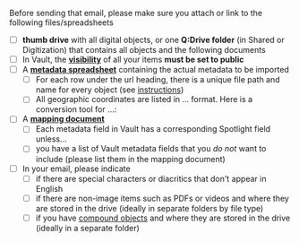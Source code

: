 Before sending that email, please make sure you attach or link to the following files/spreadsheets
- &#9744; **thumb drive** with all digital objects, or one **Q:Drive folder** (in Shared or Digitization) that contains all objects and the following documents
- &#9744; In Vault, the [**visibility**](../visibility_settings/README.md) of all your items **must be set to public**
- &#9744; A [**metadata spreadsheet**](../metadata_spreadsheet/README.md) containing the actual metadata to be imported
  - &#9744; For each row under the url heading, there is a unique file path and name for every object (see [instructions](../metadata_spreadsheet/README.md#the-url-column))
  - &#9744; All geographic coordinates are listed in ... format. Here is a conversion tool for ...:
- &#9744; A [**mapping document**](../mapping_document/README.md)
  - &#9744; Each metadata field in Vault has a corresponding Spotlight field unless...
  - &#9744; you have a list of Vault metadata fields that you *do not* want to include (please list them in the mapping document)
- &#9744; In your email, please indicate
  - &#9744; if there are special characters or diacritics that don't appear in English
  - &#9744; if there are non-image items such as PDFs or videos and where they are stored in the drive (ideally in separate folders by file type)
  - &#9744; if you have [compound objects](../metadata_spreadsheet/README.md#compound-objects) and where they are stored in the drive (ideally in a separate folder)
